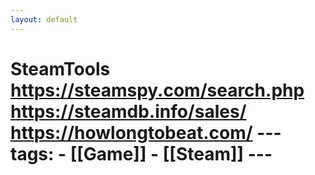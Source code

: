 ```yaml
---
layout: default
---
```


# SteamTools  https://steamspy.com/search.php  https://steamdb.info/sales/  https://howlongtobeat.com/   --- tags:   - [[Game]]   - [[Steam]]   ---
